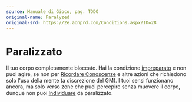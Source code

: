 ```yaml
---
source: Manuale di Gioco, pag. TODO
original-name: Paralyzed
original-srd: https://2e.aonprd.com/Conditions.aspx?ID=28
---
```


# Paralizzato

Il tuo corpo completamente bloccato. Hai la condizione
[impreparato](/condizioni/impreparato) e non puoi agire, se non per
[Ricordare Conoscenze](/azioni/abilita/ricordare-conoscenze) e altre azioni che
richiedono solo l'uso della mente (a discrezione del GM). I tuoi sensi
funzionano ancora, ma solo verso zone che puoi percepire senza muovere il corpo,
dunque non puoi [Individuare](/azioni/base/individuare) da paralizzato.
